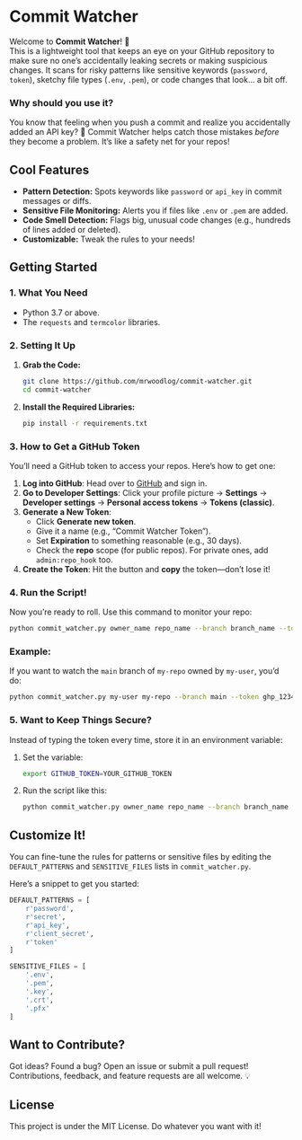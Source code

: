 
# **Commit Watcher**

Welcome to **Commit Watcher**! 🎉  
This is a lightweight tool that keeps an eye on your GitHub repository to make sure no one’s accidentally leaking secrets or making suspicious changes. It scans for risky patterns like sensitive keywords (`password`, `token`), sketchy file types (`.env`, `.pem`), or code changes that look... a bit off.

### Why should you use it?  
You know that feeling when you push a commit and realize you accidentally added an API key? 🫠 Commit Watcher helps catch those mistakes *before* they become a problem. It’s like a safety net for your repos!

## **Cool Features**
- **Pattern Detection:** Spots keywords like `password` or `api_key` in commit messages or diffs.
- **Sensitive File Monitoring:** Alerts you if files like `.env` or `.pem` are added.
- **Code Smell Detection:** Flags big, unusual code changes (e.g., hundreds of lines added or deleted).
- **Customizable:** Tweak the rules to your needs!

## **Getting Started**

### **1. What You Need**
- Python 3.7 or above.
- The `requests` and `termcolor` libraries.
  
### **2. Setting It Up**

1. **Grab the Code:**
   ```bash
   git clone https://github.com/mrwoodlog/commit-watcher.git
   cd commit-watcher
   ```

2. **Install the Required Libraries:**
   ```bash
   pip install -r requirements.txt
   ```

### **3. How to Get a GitHub Token**  
You’ll need a GitHub token to access your repos. Here’s how to get one:

1. **Log into GitHub**: Head over to [GitHub](https://github.com) and sign in.
2. **Go to Developer Settings**: Click your profile picture → **Settings** → **Developer settings** → **Personal access tokens** → **Tokens (classic)**.
3. **Generate a New Token**:
   - Click **Generate new token**.
   - Give it a name (e.g., “Commit Watcher Token”).
   - Set **Expiration** to something reasonable (e.g., 30 days).
   - Check the **repo** scope (for public repos). For private ones, add `admin:repo_hook` too.
4. **Create the Token**: Hit the button and **copy** the token—don’t lose it!

### **4. Run the Script!**

Now you’re ready to roll. Use this command to monitor your repo:

```bash
python commit_watcher.py owner_name repo_name --branch branch_name --token YOUR_GITHUB_TOKEN
```

### **Example**:  
If you want to watch the `main` branch of `my-repo` owned by `my-user`, you’d do:

```bash
python commit_watcher.py my-user my-repo --branch main --token ghp_1234abcd5678efghijklmnopqrstuvwx
```

### **5. Want to Keep Things Secure?**
Instead of typing the token every time, store it in an environment variable:

1. Set the variable:
   ```bash
   export GITHUB_TOKEN=YOUR_GITHUB_TOKEN
   ```

2. Run the script like this:
   ```bash
   python commit_watcher.py owner_name repo_name --branch branch_name --token $GITHUB_TOKEN
   ```

## **Customize It!**  
You can fine-tune the rules for patterns or sensitive files by editing the `DEFAULT_PATTERNS` and `SENSITIVE_FILES` lists in `commit_watcher.py`.

Here’s a snippet to get you started:

```python
DEFAULT_PATTERNS = [
    r'password',
    r'secret',
    r'api_key',
    r'client_secret',
    r'token'
]

SENSITIVE_FILES = [
    '.env',
    '.pem',
    '.key',
    '.crt',
    '.pfx'
]
```

## **Want to Contribute?**
Got ideas? Found a bug? Open an issue or submit a pull request! Contributions, feedback, and feature requests are all welcome. 💡

## **License**
This project is under the MIT License. Do whatever you want with it!

